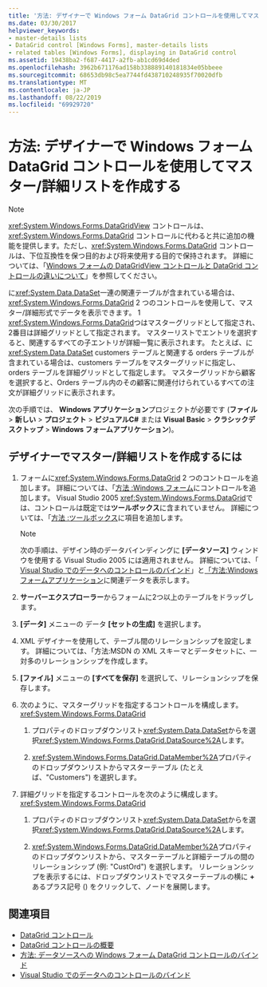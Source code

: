 ```yaml
---
title: '方法: デザイナーで Windows フォーム DataGrid コントロールを使用してマスター/詳細リストを作成する'
ms.date: 03/30/2017
helpviewer_keywords:
- master-details lists
- DataGrid control [Windows Forms], master-details lists
- related tables [Windows Forms], displaying in DataGrid control
ms.assetid: 19438ba2-f687-4417-a2fb-ab1cd69d4ded
ms.openlocfilehash: 3962b671176ad158b338889140181834e05bbeee
ms.sourcegitcommit: 68653db98c5ea7744fd438710248935f70020dfb
ms.translationtype: MT
ms.contentlocale: ja-JP
ms.lasthandoff: 08/22/2019
ms.locfileid: "69929720"
---
```

# <a name="how-to-create-master-details-lists-with-the-windows-forms-datagrid-control-using-the-designer"></a>方法: デザイナーで Windows フォーム DataGrid コントロールを使用してマスター/詳細リストを作成する

> [!NOTE]
> <xref:System.Windows.Forms.DataGridView> コントロールは、<xref:System.Windows.Forms.DataGrid> コントロールに代わると共に追加の機能を提供します。ただし、<xref:System.Windows.Forms.DataGrid> コントロールは、下位互換性を保つ目的および将来使用する目的で保持されます。 詳細については、「[Windows フォームの DataGridView コントロールと DataGrid コントロールの違いについて](differences-between-the-windows-forms-datagridview-and-datagrid-controls.md)」を参照してください。

 に<xref:System.Data.DataSet>一連の関連テーブルが含まれている場合は、 <xref:System.Windows.Forms.DataGrid> 2 つのコントロールを使用して、マスター/詳細形式でデータを表示できます。 1 <xref:System.Windows.Forms.DataGrid>つはマスターグリッドとして指定され、2番目は詳細グリッドとして指定されます。 マスターリストでエントリを選択すると、関連するすべての子エントリが詳細一覧に表示されます。 たとえば、に<xref:System.Data.DataSet> customers テーブルと関連する orders テーブルが含まれている場合は、customers テーブルをマスターグリッドに指定し、orders テーブルを詳細グリッドとして指定します。 マスターグリッドから顧客を選択すると、Orders テーブル内のその顧客に関連付けられているすべての注文が詳細グリッドに表示されます。

 次の手順では、 **Windows アプリケーション**プロジェクトが必要です (**ファイル** >  **新しい** > **プロジェクト** >  **ビジュアルC#**  または  **Visual Basic**  >  **クラシックデスクトップ** > **Windows フォームアプリケーション**)。

## <a name="to-create-a-master-details-list-in-the-designer"></a>デザイナーでマスター/詳細リストを作成するには

1. フォームに<xref:System.Windows.Forms.DataGrid> 2 つのコントロールを追加します。 詳細については、「[方法 :Windows フォーム](how-to-add-controls-to-windows-forms.md)にコントロールを追加します。 Visual Studio 2005 <xref:System.Windows.Forms.DataGrid>では、コントロールは既定では**ツールボックス**に含まれていません。 詳細については、「[方法 :ツールボックス](https://docs.microsoft.com/previous-versions/visualstudio/visual-studio-2010/ms165355(v=vs.100))に項目を追加します。

    > [!NOTE]
    > 次の手順は、デザイン時のデータバインディングに **[データソース]** ウィンドウを使用する Visual Studio 2005 には適用されません。 詳細については、「 [Visual Studio でのデータへのコントロールのバインド](/visualstudio/data-tools/bind-controls-to-data-in-visual-studio)」と[「方法:Windows フォームアプリケーション](https://docs.microsoft.com/previous-versions/visualstudio/visual-studio-2013/57tx3hhe(v=vs.120))に関連データを表示します。

2. **サーバーエクスプローラー**からフォームに2つ以上のテーブルをドラッグします。

3. **[データ]** メニューの データ **[セットの生成]** を選択します。

4. XML デザイナーを使用して、テーブル間のリレーションシップを設定します。 詳細については、「方法:MSDN の XML スキーマとデータセットに、一対多のリレーションシップを作成します。

5. **[ファイル]** メニューの **[すべてを保存]** を選択して、リレーションシップを保存します。

6. 次のように、マスターグリッドを指定するコントロールを構成します。<xref:System.Windows.Forms.DataGrid>

    1. プロパティのドロップダウンリスト<xref:System.Data.DataSet>からを選択<xref:System.Windows.Forms.DataGrid.DataSource%2A>します。

    2. <xref:System.Windows.Forms.DataGrid.DataMember%2A>プロパティのドロップダウンリストからマスターテーブル (たとえば、"Customers") を選択します。

7. 詳細グリッドを指定するコントロールを次のように構成します。<xref:System.Windows.Forms.DataGrid>

    1. プロパティのドロップダウンリスト<xref:System.Data.DataSet>からを選択<xref:System.Windows.Forms.DataGrid.DataSource%2A>します。

    2. <xref:System.Windows.Forms.DataGrid.DataMember%2A>プロパティのドロップダウンリストから、マスターテーブルと詳細テーブルの間のリレーションシップ (例: "CustOrd") を選択します。 リレーションシップを表示するには、ドロップダウンリストでマスターテーブルの横に **+** あるプラス記号 () をクリックして、ノードを展開します。

## <a name="see-also"></a>関連項目

- [DataGrid コントロール](datagrid-control-windows-forms.md)
- [DataGrid コントロールの概要](datagrid-control-overview-windows-forms.md)
- [方法: データソースへの Windows フォーム DataGrid コントロールのバインド](how-to-bind-the-windows-forms-datagrid-control-to-a-data-source.md)
- [Visual Studio でのデータへのコントロールのバインド](/visualstudio/data-tools/bind-controls-to-data-in-visual-studio)
